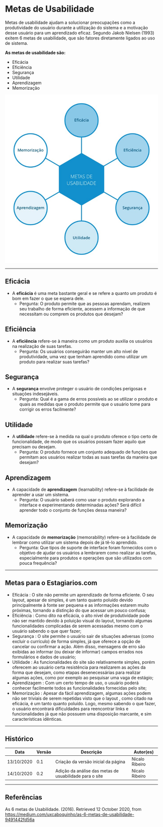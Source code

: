 # Metas de Usabilidade
Metas de usabilidade ajudam a solucionar preocupações como a produtividade do usuário durante a utilização do sistema e a motivação desse usuário para um aprendizado eficaz. Segundo Jakob Nielsen (1993) exitem 6 metas de usabilidade, que são fatores diretamente ligados ao uso de sistema.  

**As metas de usabilidade são:**  
- Eficácia   
- Eficiência  
- Segurança  
- Utilidade  
- Aprendizagem  
- Memorização  

![Metas](images/metas.jpeg)

- - -

## Eficácia
* A **eficácia** é uma meta bastante geral e se refere a quanto um produto é bom em fazer o
que se espera dele.  
    - Pergunta: O produto permite que as pessoas aprendam, realizem seu trabalho de forma eficiente, acessem a informação de que necessitam ou comprem os produtos que desejam?  

## Eficiência  
* A **eficiência** refere-se à maneira como um produto auxilia os usuários na realização de
suas tarefas.  
    - Pergunta: Os usuários conseguirão manter um alto nível de produtividade, uma vez que tenham aprendido como utilizar um produto para realizar suas tarefas?  

## Segurança  
* A **segurança** envolve proteger o usuário de condições perigosas e situações indesejáveis.  
    - Pergunta: Qual é a gama de erros possíveis ao se utilizar o produto e quais as medidas que o
produto permite que o usuário tome para corrigir os erros facilmente?  

## Utilidade  
* A **utilidade** refere-se à medida na qual o produto oferece o tipo certo de funcionalidade,
de modo que os usuários possam fazer aquilo que precisam ou desejam.  
    - Pergunta: O produto fornece um conjunto adequado de funções que permitam aos usuários
realizar todas as suas tarefas da maneira que desejam?  

## Aprendizagem  
* A capacidade de **aprendizagem** (learnability) refere-se à facilidade de aprender a usar
um sistema.  
    - Pergunta: O usuário saberá como usar o produto explorando a interface e experimentando
determinadas ações? Será difícil aprender todo o conjunto de funções dessa maneira?  

## Memorização  
* A capacidade de **memorização** (memorability) refere-se à facilidade de lembrar como utilizar um sistema depois de já tê-lo aprendido.  
    - Pergunta: Que tipos de suporte de interface foram fornecidos com o objetivo de ajudar os
usuários a lembrarem como realizar as tarefas, especialmente para produtos e operações que
são utilizados com pouca frequência?  

- - -

## Metas para o Estagiarios.com

- Eficácia : O site não permite um aprendizado de forma eficiente. O seu layout, apesar de simples, é um tanto quanto poluído devido principalmente à fonte ser pequena e as informações estarem muito próximas, tornando a distinção do que acessar um pouco confusa; 
- Eficiência : Como dito na eficácia, o alto nível de produtividade pode não ser mantido devido à poluição visual do layout, tornando algumas funcionalidades complicadas de serem acessadas mesmo com o usuário sabendo o que quer fazer;
- Segurança : O site permite o usuário sair de situações adversas (como excluir o currículo) de forma simples, já que oferece a opção de cancelar ou confirmar a ação. Além disso, mensagens de erro são exibidas ao informar (ou deixar de informar) campos errados nos formulários e dados de usuário;
- Utilidade : As funcionalidades do site são relativamente simples, porém oferecem ao usuário certa resistência para realizarem as ações da forma que desejam, como etapas desenecessárias para realizar algumas ações, como por exemplo ao pesquisar uma vaga de estágio;
- Aprendizagem : Com um certo tempo de uso, o usuário poderá conhecer facilmente todos as funcionalidades fornecidas pelo site;
- Memorização : Apesar da fácil aprendizagem, algumas ações podem não ser triviais de serem repetidas visto que o layout , como citado na eficácia, é um tanto quanto poluído. Logo, mesmo sabendo o que fazer, o usuário encontrará dificuldades para reencontrar links e funcionalidades já que não possuem uma disposição marcante, e sim características idênticas.
  
- - -

## Histórico

| Data     | Versão | Descrição                         | Autor(es)                                        |
| -------- | ------ | --------------------------------- | ------------------------------------------------ |
| 13/10/2020 | 0.1  | Criação da versão inicial da página |Nícalo Ribeiro |
| 14/10/2020 | 0.2  | Adição da análise das metas de usuabilidade para o site |Nícalo Ribeiro |


- - -

## Referências
As 6 metas de Usabilidade. (2016). Retrieved 12 October 2020, from https://medium.com/uxcaboquinho/as-6-metas-de-usabilidade-9491442fd56a